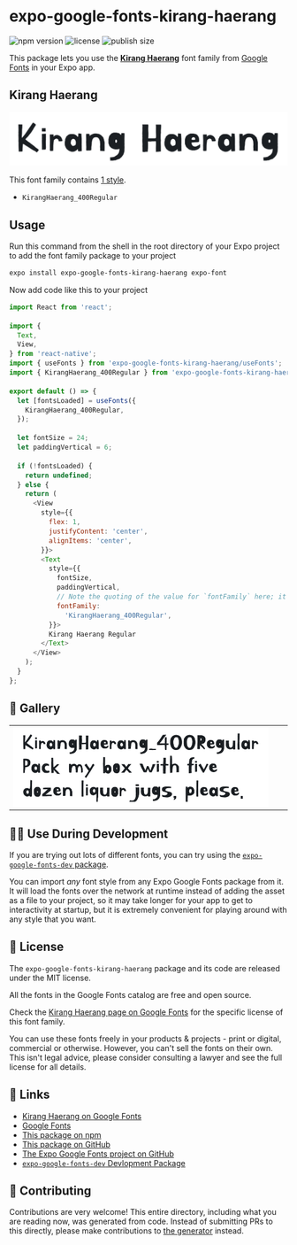 # expo-google-fonts-kirang-haerang

![npm version](https://flat.badgen.net/npm/v/expo-google-fonts-kirang-haerang)
![license](https://flat.badgen.net/github/license/expo/google-fonts)
![publish size](https://flat.badgen.net/packagephobia/install/expo-google-fonts-kirang-haerang)

This package lets you use the [**Kirang Haerang**](https://fonts.google.com/specimen/Kirang+Haerang) font family from [Google Fonts](https://fonts.google.com/) in your Expo app.

## Kirang Haerang

![Kirang Haerang](./font-family.png)

This font family contains [1 style](#-gallery).

- `KirangHaerang_400Regular`

## Usage

Run this command from the shell in the root directory of your Expo project to add the font family package to your project
```sh
expo install expo-google-fonts-kirang-haerang expo-font
```

Now add code like this to your project
```js
import React from 'react';

import {
  Text,
  View,
} from 'react-native';
import { useFonts } from 'expo-google-fonts-kirang-haerang/useFonts';
import { KirangHaerang_400Regular } from 'expo-google-fonts-kirang-haerang/400Regular';

export default () => {
  let [fontsLoaded] = useFonts({
    KirangHaerang_400Regular,
  });

  let fontSize = 24;
  let paddingVertical = 6;

  if (!fontsLoaded) {
    return undefined;
  } else {
    return (
      <View
        style={{
          flex: 1,
          justifyContent: 'center',
          alignItems: 'center',
        }}>
        <Text
          style={{
            fontSize,
            paddingVertical,
            // Note the quoting of the value for `fontFamily` here; it expects a string!
            fontFamily:
              'KirangHaerang_400Regular',
          }}>
          Kirang Haerang Regular
        </Text>
      </View>
    );
  }
};

```

## 🔡 Gallery


||||
|-|-|-|
|![KirangHaerang_400Regular](.//400Regular/KirangHaerang_400Regular.ttf.png)||||


## 👩‍💻 Use During Development

If you are trying out lots of different fonts, you can try using the [`expo-google-fonts-dev` package](https://github.com/freeboub/google-fonts/tree/master/font-packages/dev#readme).

You can import *any* font style from any Expo Google Fonts package from it. It will load the fonts
over the network at runtime instead of adding the asset as a file to your project, so it may take longer
for your app to get to interactivity at startup, but it is extremely convenient
for playing around with any style that you want.

## 📖 License

The `expo-google-fonts-kirang-haerang` package and its code are released under the MIT license.

All the fonts in the Google Fonts catalog are free and open source.

Check the [Kirang Haerang page on Google Fonts](https://fonts.google.com/specimen/Kirang+Haerang) for the specific license of this font family.

You can use these fonts freely in your products & projects - print or digital, commercial or otherwise. However, you can't sell the fonts on their own. This isn't legal advice, please consider consulting a lawyer and see the full license for all details.

## 🔗 Links

- [Kirang Haerang on Google Fonts](https://fonts.google.com/specimen/Kirang+Haerang)
- [Google Fonts](https://fonts.google.com/)
- [This package on npm](https://www.npmjs.com/package/expo-google-fonts-kirang-haerang)
- [This package on GitHub](https://github.com/freeboub/google-fonts/tree/master/font-packages/kirang-haerang)
- [The Expo Google Fonts project on GitHub](https://github.com/freeboub/google-fonts)
- [`expo-google-fonts-dev` Devlopment Package](https://github.com/freeboub/google-fonts/tree/master/font-packages/dev)

## 🤝 Contributing

Contributions are very welcome! This entire directory, including what you are reading now, was generated from code. Instead of submitting PRs to this directly, please make contributions to [the generator](https://github.com/freeboub/google-fonts/tree/master/packages/generator) instead.
